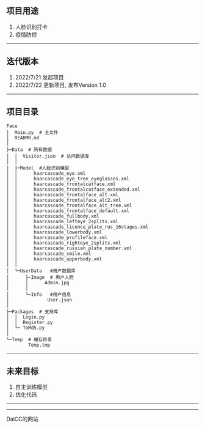 ## 项目用途
<ol>
    <li>人脸识别打卡</li>
    <li>疫情防控</li>
</ol>

***
## 迭代版本
<ol>
    <li>2022/7/21 发起项目</li>
    <li>2022/7/22 更新项目, 发布Version 1.0</li>
</ol>

***
## 项目目录
    Face
    │  Main.py  # 主文件
    │  READMR.md
    │
    ├─Data  # 所有数据
    │  │  Visitor.json  # 访问数据库
    │  │
    │  ├─Model  #人脸识别模型
    │  │      haarcascade_eye.xml
    │  │      haarcascade_eye_tree_eyeglasses.xml
    │  │      haarcascade_frontalcatface.xml
    │  │      haarcascade_frontalcatface_extended.xml
    │  │      haarcascade_frontalface_alt.xml
    │  │      haarcascade_frontalface_alt2.xml
    │  │      haarcascade_frontalface_alt_tree.xml
    │  │      haarcascade_frontalface_default.xml
    │  │      haarcascade_fullbody.xml
    │  │      haarcascade_lefteye_2splits.xml
    │  │      haarcascade_licence_plate_rus_16stages.xml
    │  │      haarcascade_lowerbody.xml
    │  │      haarcascade_profileface.xml
    │  │      haarcascade_righteye_2splits.xml
    │  │      haarcascade_russian_plate_number.xml
    │  │      haarcascade_smile.xml
    │  │      haarcascade_upperbody.xml
    │  │
    │  └─UserData   #用户数据库
    │      ├─Image  # 用户人脸
    │      │      Admin.jpg
    │      │
    │      └─Info   #用户信息
    │              User.json
    │
    ├─Packages  # 支持库
    │  │  Login.py
    │  │  Register.py
    │  └─ ToMd5.py
    │
    └─Temp  # 缓存目录
            Temp.tmp

***
## 未来目标
<ol>
    <li>自主训练模型</li>
    <li>优化代码</li>
</ol>

***
***
<a src="http://daicc.freehost.cc">DaiCC的网站</a>